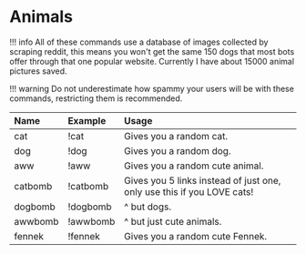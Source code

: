 # Animals

!!! info
	All of these commands use a database of images collected by scraping reddit, this means you won't get the same 150 dogs that most bots offer through that one popular website. Currently I have about 15000 animal pictures saved.

!!! warning
    Do not underestimate how spammy your users will be with these commands, restricting them is recommended.

| Name | Example | Usage |
| :--- | :--- | :--- |
| cat | !cat | Gives you a random cat. |
| dog | !dog | Gives you a random dog. |
| aww | !aww | Gives you a random cute animal. |
| catbomb | !catbomb | Gives you 5 links instead of just one, only use this if you LOVE cats! |
| dogbomb | !dogbomb | ^ but dogs. |
| awwbomb | !awwbomb | ^ but just cute animals. |
| fennek  | !fennek  | Gives you a random cute Fennek. |
